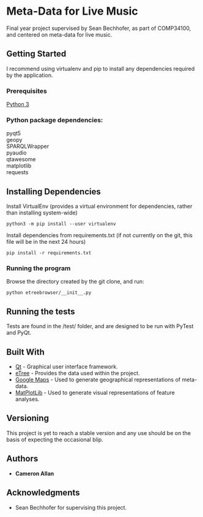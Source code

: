 # Meta-Data for Live Music

Final year project supervised by Sean Bechhofer, as part of COMP34100, and centered on meta-data for live music.

## Getting Started
I recommend using virtualenv and pip to install any dependencies required by the application.

### Prerequisites
[Python 3](https://www.python.org/download/releases/3.0/)

### Python package dependencies:    
pyqt5    
geopy    
SPARQLWrapper    
pyaudio    
qtawesome    
matplotlib    
requests    

## Installing Dependencies
Install VirtualEnv (provides a virtual environment for dependencies, rather than installing system-wide)
```
python3 -m pip install --user virtualenv
```

Install dependencies from requirements.txt (if not currently on the git, this file will be in the next 24 hours)
```
pip install -r requirements.txt
```

### Running the program
Browse the directory created by the git clone, and run:
```
python etreebrowser/__init__.py
```

## Running the tests
Tests are found in the /test/ folder, and are designed to be run with PyTest and PyQt.

## Built With

* [Qt](https://www.qt.io/) - Graphical user interface framework.
* [eTree](http://etree.linkedmusic.org/) - Provides the data used within the project.
* [Google Maps](https://developers.google.com/maps/) - Used to generate geographical representations of meta-data.
* [MatPlotLib](https://matplotlib.org/) - Used to generate visual representations of feature analyses.

## Versioning

This project is yet to reach a stable version and any use should be on the basis of expecting the occasional blip.

## Authors

* **Cameron Allan**

## Acknowledgments

* Sean Bechhofer for supervising this project.

